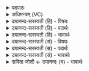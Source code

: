 <details><summary>पदपाठः</summary>

विश्व॑स्य। दू॒तम्। अ॒मृत॑म्। विश्व॑स्य। दू॒तम्। अ॒मृत॑म्। सः। यो॒ज॒ते॒। अ॒रु॒षा। वि॒श्वभो॑ज॒सेति॑ वि॒श्वऽभो॑जसा। सः। दु॒द्र॒व॒त्। स्वा᳖हुत॒ इति॒ सुऽआ॑हुतः। ३३।
</details>

<details><summary>अधिमन्त्रम् (VC)</summary>

- अग्निर्देवता
- परमेष्ठी ऋषिः
- निचृद् बृहती
- मध्यमः
</details>

<details><summary>दयानन्द-सरस्वती (हि) - विषयः</summary>

फिर वह कैसा हो, यह विषय अगले मन्त्र में कहा है ॥
</details>

<details><summary>दयानन्द-सरस्वती (हि) - पदार्थः</summary>

पदार्थान्वयभाषाः -  हे मनुष्यो ! जैसे मैं (विश्वस्य) सब भूगोलों के (दूतम्) तपानेवाले सूर्य्यरूप (अमृतम्) कारणरूप से अविनाशिस्वरूप (विश्वस्य) सम्पूर्ण पदार्थों को (दूतम्) ताप से जलानेवाले (अमृतम्) जल में भी व्यापक कारणरूप अग्नि को स्वीकार करूँ, वैसे (विश्वभोजसा) जगत् के रक्षक (अरुषा) रूपवान् सब पदार्थों के साथ वर्त्तमान है (सः) वह (योजते) युक्त करता है, जो (स्वाहुतः) अच्छे प्रकार ग्रहण किया हुआ (दुद्रवत्) शरीरादि में चलता है (सः) वह तुम लोगों को जानना चाहिये ॥३३ ॥
</details>

<details><summary>दयानन्द-सरस्वती (हि) - भावार्थः</summary>

भावार्थभाषाः -  इस मन्त्र में पूर्व मन्त्र से (आहुवे) इस पद की अनुवृत्ति आती है तथा (विश्वस्य दूतममृतम्) इन तीन पदों की दो वार आवृत्ति से स्थूल और सूक्ष्म दो प्रकार के अग्नि का ग्रहण होता है। वह सब अग्नि कारणरूप से नित्य है, ऐसा जानना चाहिये ॥३३ ॥
</details>

<details><summary>दयानन्द-सरस्वती (सं) - विषयः</summary>

पुनः सः कीदृशः स्यादित्याह ॥
</details>

<details><summary>दयानन्द-सरस्वती (सं) - पदार्थः</summary>

पदार्थान्वयभाषाः -  हे मनुष्याः ! यथाऽहं विश्वस्य दूतममृतं विश्वस्य दूतममृतमग्निमाहुवे तथा विश्वभोजसाऽरुषा सर्वैः पदार्थैः सह वर्त्तते स योजते। यः स्वाहुतः सन् दुद्रवत्, स युष्माभिर्वेद्यः ॥३३ ॥
</details>

<details><summary>दयानन्द-सरस्वती (सं) - भावार्थः</summary>

भावार्थभाषाः -  अत्र पूर्वमन्त्रादाहुव इति पदमनुवर्त्तते। विश्वस्य दूतममृतमिति द्विरावृत्त्या द्विविधस्य स्थूलसूक्ष्मस्याग्नेर्ग्रहणम्। स सर्वः कारणरूपेण नित्य इति वेद्यम् ॥३३ ॥
</details>

<details><summary>सविता जोशी ← दयानन्दः (म) - भावार्थः</summary>

भावार्थभाषाः -  या मंत्रात पूर्वीच्या मंत्रातील (अहुवे) या पदाची अनुवृत्ती होते व (विश्वस्य दूतममृतम्) या तीन पदांची दोन वेळा आवृत्ती होते. त्यावरून स्थूल व सूक्ष्म या दोन प्रकारच्या अग्नीचे ग्रहण होते तोच अग्नी कारणरूपाने नित्य असतो हे जाणले पाहिजे.
</details>